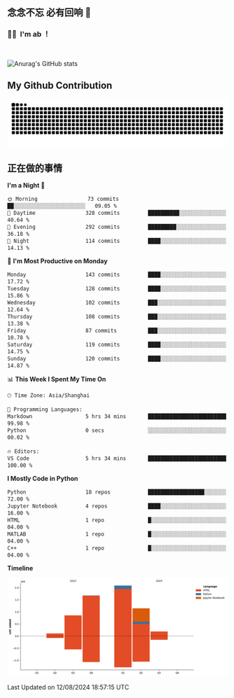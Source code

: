 ## 念念不忘 必有回响  👋
### 👨‍🔧&nbsp;&nbsp;I'm ab ！

<br>

![Anurag's GitHub stats](https://github-readme-stats.vercel.app/api?username=abinzzz&count_private=true&show_icons=true&theme=tokyonight)


## My Github Contribution
![](https://github.com/abinzzz/abinzzz/blob/output/github-contribution-grid-snake.svg)

## 正在做的事情

<!--START_SECTION:waka-->
**I'm a Night 🦉** 

```text
🌞 Morning                73 commits          ██░░░░░░░░░░░░░░░░░░░░░░░   09.05 % 
🌆 Daytime                328 commits         ██████████░░░░░░░░░░░░░░░   40.64 % 
🌃 Evening                292 commits         █████████░░░░░░░░░░░░░░░░   36.18 % 
🌙 Night                  114 commits         ████░░░░░░░░░░░░░░░░░░░░░   14.13 % 
```
📅 **I'm Most Productive on Monday** 

```text
Monday                   143 commits         ████░░░░░░░░░░░░░░░░░░░░░   17.72 % 
Tuesday                  128 commits         ████░░░░░░░░░░░░░░░░░░░░░   15.86 % 
Wednesday                102 commits         ███░░░░░░░░░░░░░░░░░░░░░░   12.64 % 
Thursday                 108 commits         ███░░░░░░░░░░░░░░░░░░░░░░   13.38 % 
Friday                   87 commits          ███░░░░░░░░░░░░░░░░░░░░░░   10.78 % 
Saturday                 119 commits         ████░░░░░░░░░░░░░░░░░░░░░   14.75 % 
Sunday                   120 commits         ████░░░░░░░░░░░░░░░░░░░░░   14.87 % 
```


📊 **This Week I Spent My Time On** 

```text
🕑︎ Time Zone: Asia/Shanghai

💬 Programming Languages: 
Markdown                 5 hrs 34 mins       █████████████████████████   99.98 % 
Python                   0 secs              ░░░░░░░░░░░░░░░░░░░░░░░░░   00.02 % 

🔥 Editors: 
VS Code                  5 hrs 34 mins       █████████████████████████   100.00 % 
```

**I Mostly Code in Python** 

```text
Python                   18 repos            ██████████████████░░░░░░░   72.00 % 
Jupyter Notebook         4 repos             ████░░░░░░░░░░░░░░░░░░░░░   16.00 % 
HTML                     1 repo              █░░░░░░░░░░░░░░░░░░░░░░░░   04.00 % 
MATLAB                   1 repo              █░░░░░░░░░░░░░░░░░░░░░░░░   04.00 % 
C++                      1 repo              █░░░░░░░░░░░░░░░░░░░░░░░░   04.00 % 
```



**Timeline**

![Lines of Code chart](https://raw.githubusercontent.com/abinzzz/abinzzz/main/assets/bar_graph.png)


 Last Updated on 12/08/2024 18:57:15 UTC
<!--END_SECTION:waka-->


